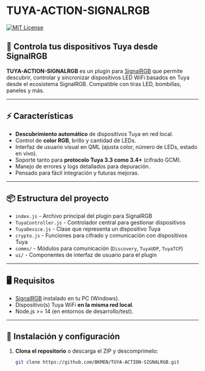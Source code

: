 # TUYA-ACTION-SIGNALRGB

[![MIT License](https://img.shields.io/badge/license-MIT-blue.svg)](LICENSE)

## 🌈 Controla tus dispositivos Tuya desde SignalRGB

**TUYA-ACTION-SIGNALRGB** es un plugin para [SignalRGB](https://www.signalrgb.com/) que permite descubrir, controlar y sincronizar dispositivos LED WiFi basados en Tuya desde el ecosistema SignalRGB. Compatible con tiras LED, bombillas, paneles y más.

---

## ⚡️ Características

- **Descubrimiento automático** de dispositivos Tuya en red local.
- Control de **color RGB**, brillo y cantidad de LEDs.
- Interfaz de usuario visual en QML (ajusta color, número de LEDs, estado en vivo).
- Soporte tanto para **protocolo Tuya 3.3 como 3.4+** (cifrado GCM).
- Manejo de errores y logs detallados para depuración.
- Pensado para fácil integración y futuras mejoras.

---

## 📦 Estructura del proyecto

- `index.js` - Archivo principal del plugin para SignalRGB
- `TuyaController.js` - Controlador central para gestionar dispositivos
- `TuyaDevice.js` - Clase que representa un dispositivo Tuya
- `crypto.js` - Funciones para cifrado y comunicación con dispositivos Tuya
- `comms/` - Módulos para comunicación (`Discovery`, `TuyaUDP`, `TuyaTCP`)
- `ui/` - Componentes de interfaz de usuario para el plugin

---

## 🖥️ Requisitos

- [SignalRGB](https://www.signalrgb.com/) instalado en tu PC (Windows).
- Dispositivo(s) Tuya WiFi **en la misma red local**.
- Node.js >= 14 (en entornos de desarrollo/test).

---

## 🚀 Instalación y configuración

1. **Clona el repositorio** o descarga el ZIP y descomprímelo:
   ```bash
   git clone https://github.com/BKMEN/TUYA-ACTION-SIGNALRGB.git
   ```
